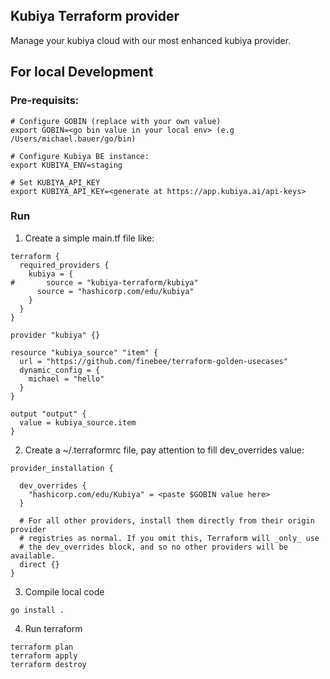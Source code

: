 ## Kubiya Terraform provider

Manage your kubiya cloud with our most enhanced kubiya provider.


## For local Development

### Pre-requisits:
```
# Configure GOBIN (replace with your own value)
export GOBIN=<go bin value in your local env> (e.g /Users/michael.bauer/go/bin)

# Configure Kubiya BE instance:
export KUBIYA_ENV=staging

# Set KUBIYA_API_KEY
export KUBIYA_API_KEY=<generate at https://app.kubiya.ai/api-keys>
```

### Run
1. Create a simple main.tf file like:
```
terraform {
  required_providers {
    kubiya = {
#       source = "kubiya-terraform/kubiya"
      source = "hashicorp.com/edu/kubiya"
    }
  }
}

provider "kubiya" {}

resource "kubiya_source" "item" {
  url = "https://github.com/finebee/terraform-golden-usecases"
  dynamic_config = {
    michael = "hello"
  }
}

output "output" {
  value = kubiya_source.item
}
```

2. Create a ~/.terraformrc file, pay attention to fill dev_overrides value:
```
provider_installation {

  dev_overrides {
    "hashicorp.com/edu/Kubiya" = <paste $GOBIN value here>
  }

  # For all other providers, install them directly from their origin provider
  # registries as normal. If you omit this, Terraform will _only_ use
  # the dev_overrides block, and so no other providers will be available.
  direct {}
}
```

3. Compile local code
```
go install .
```

4. Run terraform
```
terraform plan
terraform apply
terraform destroy
```
